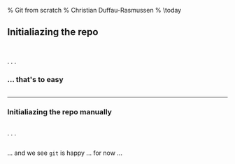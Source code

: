 % Git from scratch
% Christian Duffau-Rasmussen
% \today

## Initialiazing the repo

```{.sh include=git-internals-pres.sh snippet=make-myrepo}
```

```{.bash include=git-internals-pres.sh snippet=git-init}
```
. . . 

### ... that's to easy

```{.bash include=git-internals-pres.sh snippet=git-rm}
```
---

### Initialiazing the repo manually

```{.bash include=git-internals-pres.sh snippet=git-init-manual}
```

. . .

```{.bash include=git-internals-pres.sh snippet=git-status}
```

... and  we see `git` is happy ... for now ...